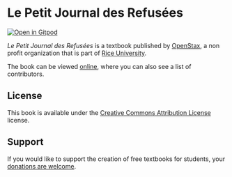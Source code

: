 # Le Petit Journal des Refusées

[![Open in Gitpod](https://gitpod.io/button/open-in-gitpod.svg)](https://gitpod.io/from-referrer/)

_Le Petit Journal des Refusées_ is a textbook published by [OpenStax](https://openstax.org/), a non profit organization that is part of [Rice University](https://www.rice.edu/).

The book can be viewed [online](https://github.com/cnx-user-books/cnxbook-le-petit-journal-des-refusees/releases/latest), where you can also see a list of contributors.

## License
This book is available under the [Creative Commons Attribution License](./LICENSE) license.

## Support
If you would like to support the creation of free textbooks for students, your [donations are welcome](https://riceconnect.rice.edu/donation/support-openstax-banner).
